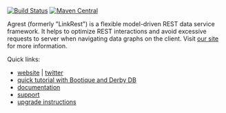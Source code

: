 [![Build Status](https://travis-ci.org/agrestio/agrest.svg?branch=master)](https://travis-ci.org/agrestio/agrest)
[![Maven Central](https://img.shields.io/maven-central/v/io.agrest/agrest.svg)](https://agrest.io/#get-started)

Agrest (formerly "LinkRest") is a flexible model-driven REST data service framework. It helps to optimize REST interactions and avoid excessive requests to server when navigating data graphs on the client. Visit [our site](http://agrest.io/) for more information. 

Quick links:

* [website](https://agrest.io) | [twitter](https://twitter.com/agrestproject)
* [quick tutorial with Bootique and Derby DB](https://github.com/bootique-examples/bootique-agrest-demo)
* [documentation](https://agrest.io/docs/)
* [support](https://groups.google.com/forum/?#!forum/agrest-user)
* [upgrade instructions](https://github.com/agrestio/agrest/blob/master/UPGRADE-NOTES.md)
